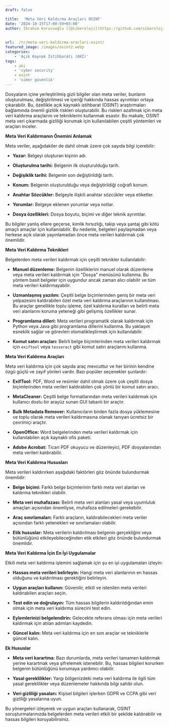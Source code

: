 ```yaml
---
draft: false

title:  'Meta Veri Kaldırma Araçları OSINT'
date: '2024-10-15T17:00:59+03:00'
author: İbrahim Korucuoğlu ([@siberoloji](https://github.com/siberoloji))
 
 
url:  /tr/meta-veri-kaldirma-araclari-osint/
featured_image: /images/osint2.webp
categories:
    - 'Açık Kaynak İstihbaratı (AKİ)'
tags:
    - aki
    - 'cyber security'
    - osint
    - 'siber güvenlik'
---
```



Dosyaların içine yerleştirilmiş gizli bilgiler olan meta veriler, bunların oluşturulması, değiştirilmesi ve içeriği hakkında hassas ayrıntıları ortaya çıkarabilir. Bu, özellikle açık kaynaklı istihbarat (OSINT) araştırmaları bağlamında önemli gizlilik riskleri oluşturabilir. Bu riskleri azaltmak için meta veri kaldırma araçlarını ve tekniklerini kullanmak esastır. Bu makale, OSINT meta veri çıkarmada gizliliği korumak için kullanılabilen çeşitli yöntemleri ve araçları inceler.



**Meta Veri Kaldırmanın Önemini Anlamak**



Meta veriler, aşağıdakiler de dahil olmak üzere çok sayıda bilgi içerebilir:


* **Yazar:**  Belgeyi oluşturan kişinin adı.

* **Oluşturulma tarihi:**  Belgenin ilk oluşturulduğu tarih.

* **Değişiklik tarihi:**  Belgenin son değiştirildiği tarih.   

* **Konum:**  Belgenin oluşturulduğu veya değiştirildiği coğrafi konum.

* **Anahtar Sözcükler:**  Belgeyle ilişkili anahtar sözcükler veya etiketler.

* **Yorumlar:**  Belgeye eklenen yorumlar veya notlar.

* **Dosya özellikleri:**  Dosya boyutu, biçimi ve diğer teknik ayrıntılar.




Bu bilgiler yanlış ellere geçerse, kimlik hırsızlığı, takip veya şantaj gibi kötü amaçlı amaçlar için kullanılabilir. Bu nedenle, belgeleri paylaşmadan veya herkese açık olarak yayınlamadan önce meta verileri kaldırmak çok önemlidir.



**Meta Veri Kaldırma Teknikleri**



Belgelerden meta verileri kaldırmak için çeşitli teknikler kullanılabilir:


* **Manuel düzenleme:**  Belgenin özelliklerini manuel olarak düzenleme veya meta verileri kaldırmak için "Dosya" menüsünü kullanma. Bu yöntem basit belgeler için uygundur ancak zaman alıcı olabilir ve tüm meta verileri kaldırmayabilir.

* **Uzmanlaşmış yazılım:**  Çeşitli belge biçimlerinden geniş bir meta veri yelpazesini kaldırabilen özel meta veri kaldırma araçlarının kullanılması. Bu araçlar genellikle toplu işleme, özel kaldırma kuralları ve belirli meta veri alanlarını koruma yeteneği gibi gelişmiş özellikler sunar.

* **Programlama dilleri:**  Meta verileri programatik olarak kaldırmak için Python veya Java gibi programlama dillerini kullanma. Bu yaklaşım esneklik sağlar ve görevleri otomatikleştirmek için kullanılabilir.

* **Komut satırı araçları:**  Belirli belge biçimlerinden meta verileri kaldırmak için `exiftool` veya `tesseract`  gibi komut satırı araçlarını kullanma.




**Meta Veri Kaldırma Araçları**



Meta veri kaldırma için çok sayıda araç mevcuttur ve her birinin kendine özgü güçlü ve zayıf yönleri vardır. Bazı popüler seçenekler şunlardır:


* **ExifTool:**  PDF, Word ve resimler dahil olmak üzere çok çeşitli dosya biçimlerinden meta verileri kaldırabilen çok yönlü bir komut satırı aracı.

* **MetaCleaner:**  Çeşitli belge formatlarından meta verileri kaldırmak için kullanıcı dostu bir arayüz sunan GUI tabanlı bir araçtır.

* **Bulk Metadata Remover:**  Kullanıcıların birden fazla dosya yüklemesine ve toplu olarak meta verileri kaldırmasına olanak tanıyan ücretsiz bir çevrimiçi araçtır.

* **OpenOffice:**  Word belgelerinden meta verileri kaldırmak için kullanılabilen açık kaynaklı ofis paketi.

* **Adobe Acrobat:**  Ticari PDF okuyucu ve düzenleyici, PDF dosyalarından meta verileri kaldırabilir.




**Meta Veri Kaldırma Hususları**



Meta verileri kaldırırken aşağıdaki faktörleri göz önünde bulundurmak önemlidir:


* **Belge biçimi:**  Farklı belge biçimlerinin farklı meta veri alanları ve kaldırma teknikleri olabilir.

* **Meta veri muhafazası:**  Belirli meta veri alanları yasal veya uyumluluk amaçları açısından önemliyse, muhafaza edilmeleri gerekebilir.

* **Araç sınırlamaları:**  Farklı araçların, kaldırabilecekleri meta veriler açısından farklı yetenekleri ve sınırlamaları olabilir.

* **Etik hususlar:**  Meta verilerin kaldırılması belgenin gerçekliğini veya bütünlüğünü etkileyebileceğinden etik etkileri göz önünde bulundurmak önemlidir.




**Meta Veri Kaldırma İçin En İyi Uygulamalar**



Etkili meta veri kaldırma işlemini sağlamak için şu en iyi uygulamaları izleyin:


* **Hassas meta verileri belirleyin:**  Hangi meta veri alanlarının en hassas olduğunu ve kaldırılması gerektiğini belirleyin.

* **Uygun araçları kullanın:**  Güvenilir, etkili ve istenilen meta verileri kaldırabilen araçları seçin.

* **Test edin ve doğrulayın:**  Tüm hassas bilgilerin kaldırıldığından emin olmak için meta veri kaldırma sürecini test edin.

* **Eylemlerinizi belgelendirin:**  Gelecekte referans olması için meta verileri kaldırmak için atılan adımları kaydedin.

* **Güncel kalın:**  Meta veri kaldırma için en son araçlar ve tekniklerle güncel kalın.




**Ek Hususlar**


* **Meta veri karartma:**  Bazı durumlarda, meta verileri tamamen kaldırmak yerine karartmak veya şifrelemek istenebilir. Bu, hassas bilgileri korurken belgenin bütünlüğünü korumaya yardımcı olabilir.

* **Yasal gereklilikler:**  Yargı bölgenizdeki meta veri kaldırma ile ilgili tüm yasal gereklilikler veya düzenlemeler hakkında bilgi sahibi olun.

* **Veri gizliliği yasaları:**  Kişisel bilgileri işlerken GDPR ve CCPA gibi veri gizliliği yasalarına uyun.




Bu yönergeleri izleyerek ve uygun araçları kullanarak, OSINT soruşturmalarınızda belgelerden meta verileri etkili bir şekilde kaldırabilir ve hassas bilgileri koruyabilirsiniz.
